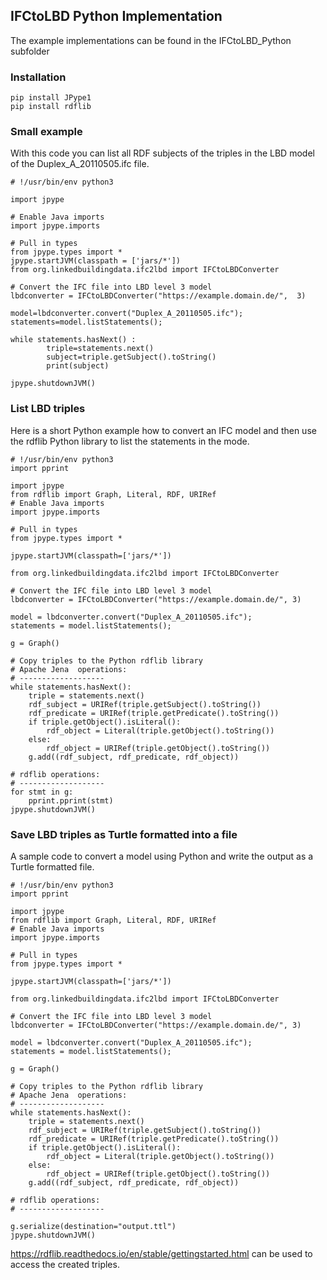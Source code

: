 
## IFCtoLBD Python Implementation

The example implementations can be found in the IFCtoLBD_Python  subfolder

### Installation
```
pip install JPype1
pip install rdflib
```

### Small example

With this code you can list all RDF subjects of the triples in the LBD model of the Duplex_A_20110505.ifc file. 

```
# !/usr/bin/env python3

import jpype

# Enable Java imports
import jpype.imports

# Pull in types
from jpype.types import *
jpype.startJVM(classpath = ['jars/*'])
from org.linkedbuildingdata.ifc2lbd import IFCtoLBDConverter

# Convert the IFC file into LBD level 3 model
lbdconverter = IFCtoLBDConverter("https://example.domain.de/",  3)

model=lbdconverter.convert("Duplex_A_20110505.ifc");
statements=model.listStatements();

while statements.hasNext() :
        triple=statements.next()
        subject=triple.getSubject().toString()
        print(subject)

jpype.shutdownJVM()
```

### List LBD triples
Here is a short Python example how to convert an IFC model and then use the rdflib Python library to 
list the statements in the mode.

```
# !/usr/bin/env python3
import pprint

import jpype
from rdflib import Graph, Literal, RDF, URIRef
# Enable Java imports
import jpype.imports

# Pull in types
from jpype.types import *

jpype.startJVM(classpath=['jars/*'])

from org.linkedbuildingdata.ifc2lbd import IFCtoLBDConverter

# Convert the IFC file into LBD level 3 model
lbdconverter = IFCtoLBDConverter("https://example.domain.de/", 3)

model = lbdconverter.convert("Duplex_A_20110505.ifc");
statements = model.listStatements();

g = Graph()

# Copy triples to the Python rdflib library
# Apache Jena  operations:
# -------------------
while statements.hasNext():
    triple = statements.next()
    rdf_subject = URIRef(triple.getSubject().toString())
    rdf_predicate = URIRef(triple.getPredicate().toString())
    if triple.getObject().isLiteral():
        rdf_object = Literal(triple.getObject().toString())
    else:
        rdf_object = URIRef(triple.getObject().toString())
    g.add((rdf_subject, rdf_predicate, rdf_object))

# rdflib operations:
# -------------------
for stmt in g:
    pprint.pprint(stmt)
jpype.shutdownJVM()

```
### Save LBD triples as Turtle formatted into a file

A sample code to convert a model using Python and write the output as a Turtle formatted file. 

```
# !/usr/bin/env python3
import pprint

import jpype
from rdflib import Graph, Literal, RDF, URIRef
# Enable Java imports
import jpype.imports

# Pull in types
from jpype.types import *

jpype.startJVM(classpath=['jars/*'])

from org.linkedbuildingdata.ifc2lbd import IFCtoLBDConverter

# Convert the IFC file into LBD level 3 model
lbdconverter = IFCtoLBDConverter("https://example.domain.de/", 3)

model = lbdconverter.convert("Duplex_A_20110505.ifc");
statements = model.listStatements();

g = Graph()

# Copy triples to the Python rdflib library
# Apache Jena  operations:
# -------------------
while statements.hasNext():
    triple = statements.next()
    rdf_subject = URIRef(triple.getSubject().toString())
    rdf_predicate = URIRef(triple.getPredicate().toString())
    if triple.getObject().isLiteral():
        rdf_object = Literal(triple.getObject().toString())
    else:
        rdf_object = URIRef(triple.getObject().toString())
    g.add((rdf_subject, rdf_predicate, rdf_object))

# rdflib operations:
# -------------------

g.serialize(destination="output.ttl")
jpype.shutdownJVM()

```
https://rdflib.readthedocs.io/en/stable/gettingstarted.html  can be used to access the created triples. 
